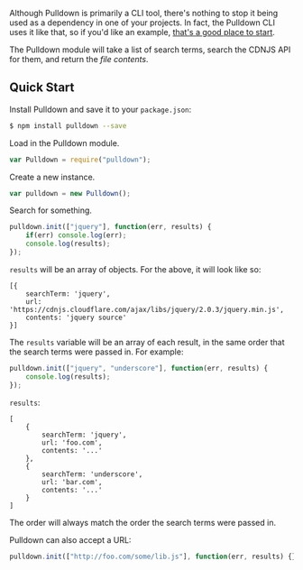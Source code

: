 Although Pulldown is primarily a CLI tool, there's nothing to stop it being used as a dependency in one of your projects. In fact, the Pulldown CLI uses it like that, so if you'd like an example, [that's a good place to start](https://github.com/jackfranklin/pulldown/blob/master/bin/cli.js).

The Pulldown module will take a list of search terms, search the CDNJS API for them, and return the _file contents_.

## Quick Start

Install Pulldown and save it to your `package.json`:

```sh
$ npm install pulldown --save
```

Load in the Pulldown module.

```js
var Pulldown = require("pulldown");
```

Create a new instance.

```js
var pulldown = new Pulldown();
```

Search for something.

```js
pulldown.init(["jquery"], function(err, results) {
    if(err) console.log(err);
    console.log(results);
});
```

`results` will be an array of objects. For the above, it will look like so:

```
[{
    searchTerm: 'jquery',
    url: 'https://cdnjs.cloudflare.com/ajax/libs/jquery/2.0.3/jquery.min.js',
    contents: 'jquery source'
}]
```

The `results` variable will be an array of each result, in the same order that the search terms were passed in. For example:

```js
pulldown.init(["jquery", "underscore"], function(err, results) {
    console.log(results);
});
```

`results`:

```
[
    {
        searchTerm: 'jquery',
        url: 'foo.com',
        contents: '...'
    },
    {
        searchTerm: 'underscore',
        url: 'bar.com',
        contents: '...'
    }
]
```

The order will always match the order the search terms were passed in.

Pulldown can also accept a URL:

```js
pulldown.init(["http://foo.com/some/lib.js"], function(err, results) {});
```


